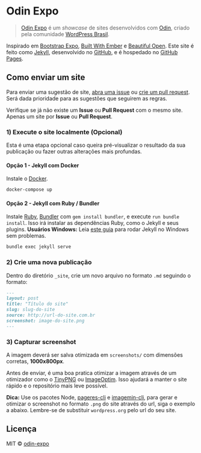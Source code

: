 # Odin Expo

> [Odin Expo](http://expo.wpod.in/) é um _showcase_ de sites desenvolvidos com [Odin](https://github.com/wpbrasil/odin), criado pela comunidade [WordPress Brasil](https://github.com/wpbrasil).

Inspirado em [Bootstrap Expo](http://expo.getbootstrap.com/), [Built With Ember](http://builtwithember.io/) e [Beautiful Open](http://beautifulopen.com/).
Este site é feito como [Jekyll](http://jekyllrb.com), desenvolvido no [GitHub](https://github.com/wpbrasil/odin-expo), e é hospedado no [GitHub Pages](https://pages.github.com).

## Como enviar um site

Para enviar uma sugestão de site, [abra uma issue](https://github.com/wpbrasil/odin-expo//issues/new) ou [crie um pull request](https://github.com/wpbrasil/odin-expo//pulls/new). Será dada prioridade para as sugestões que seguirem as regras.

Verifique se já não existe um **Issue** ou **Pull Request** com o mesmo site. Apenas um site por **Issue** ou **Pull Request**.

### 1) Execute o site localmente (Opcional)

Esta é uma etapa opcional caso queira pré-visualizar o resultado da sua publicação ou fazer outras alterações mais profundas.

#### Opção 1 - Jekyll com Docker

Instale o [Docker](https://www.docker.com/).

```sh
docker-compose up
```

#### Opção 2 - Jekyll com Ruby / Bundler

Instale [Ruby](https://www.ruby-lang.org/en/documentation/installation/), [Bundler](https://bundler.io/) com `gem install bundler`, e execute `run bundle install`. Isso irá instalar as dependências Ruby, como o Jekyll e seus plugins. **Usuários Windows:** Leia [este guia](https://jekyllrb.com/docs/windows/) para rodar Jekyll no Windows sem problemas.

```sh
bundle exec jekyll serve
```

### 2) Crie uma nova publicação

Dentro do diretório `_site`, crie um novo arquivo no formato `.md` seguindo o formato:

```md
---
layout: post
title: "Título do site"
slug: slug-do-site
source: http://url-do-site.com.br
screenshot: image-do-site.png
---
```

### 3) Capturar screenshot

A imagem deverá ser salva otimizada em `screenshots/` com dimensões corretas, **1000x800px**.

Antes de enviar, é uma boa pratica otimizar a imagem através de um otimizador como o [TinyPNG](https://tinypng.com/) ou [ImageOptim](https://imageoptim.com/). Isso ajudará a manter o site rápido e o repositório mais leve possível.

**Dica:** Use os pacotes Node, [pageres-cli](https://www.npmjs.com/package/pageres-cli) e [imagemin-cli](https://www.npmjs.com/package/imagemin-cli), para gerar e otimizar o screenshot no formato `.png` do site através do url, siga o exemplo a abaixo. Lembre-se de substituir `wordpress.org` pelo url do seu site.

## Licença

MIT © [odin-expo](https://github.com/wpbrasil/odin-expo)
